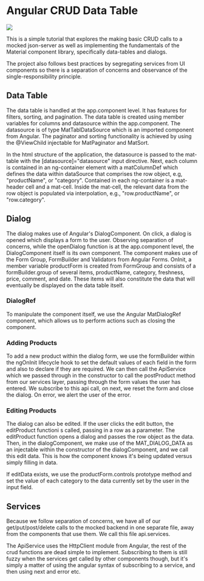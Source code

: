 # Angular CRUD Data Table

![](https://github.com/JWoltjen/Angular-Material-Data-Table/blob/master/Recording%202022-10-06%20at%2014.10.16%20(1).gif)

This is a simple tutorial that explores the making basic CRUD calls to a mocked json-server as well as implementing the fundamentals of the Material component library, specifically data-tables and dialogs. 

The project also follows best practices by segregating services from UI components so there is a separation of concerns and observance of the single-responsibility principle. 

## Data Table

The data table is handled at the app.component level. It has features for filters, sorting, and pagination. The data table is created using member variables for columns and datasource within the app.component. The datasource is of type MatTablDataSource which is an imported component from Angular. The paginator and sorting functionality is achieved by using the @ViewChild injectable for MatPaginator and MatSort. 

In the html structure of the application, the datasource is passed to the mat-table with the [datasource]="datasource" input directive. Next, each column is contained in an ng-container element with a matColumnDef which defines the data within dataSource that comprises the row object, e.g, "productName", or "category". Contained in each ng-container is a mat-header cell and a mat-cell. Inside the mat-cell, the relevant data from the row object is populated via interpolation, e.g., "row.productName", or "row.category". 

## Dialog   
The dialog makes use of Angular's DialogComponent. On click, a dialog is opened which displays a form to the user. Observing separation of concerns, while the openDialog function is at the app.component level, the DialogComponent itself is its own component. The component makes use of the Form Group, FormBuilder and Validators from Angular Forms. OnInit, a member variable productForm is created from FormGroup and consists of a formBuilder.group of several items, productName, category, freshness, price, comment, and date. These items will also constitute the data that will eventually be displayed on the data table itself. 

### DialogRef
To manipulate the component itself, we use the Angular MatDialogRef component, which allows us to perform actions such as closing the component. 


### Adding Products
To add a new product within the dialog form, we use the formBuilder within the ngOnInit lifecycle hook to set the default values of each field in the form and also to declare if they are required. We can then call the ApiService which we passed through in the constructor to call the postProduct method from our services layer, passing through the form values the user has entered. We subscribe to this api call, on next, we reset the form and close the dialog. On error, we alert the user of the error. 


### Editing Products
The dialog can also be edited. If the user clicks the edit button, the editProduct functioni s called, passing in a row as a parameter. The editProduct function opens a dialog and passes the row object as the data. Then, in the dialogComponent, we make use of the MAT_DIALOG_DATA as an injectable within the constructor of the dialogComponent, and we call this edit data. This is how the component knows it's being updated versus simply filling in data. 

If editData exists, we use the productForm.controls prototype method and set the value of each category to the data currently set by the user in the input field. 


## Services  

Because we follow separation of concerns, we have all of our get/put/post/delete calls to the mocked backend in one separate file, away from the components that use them. We call this file api.services. 

The ApiService uses the HttpClient module from Angular, the rest of the crud functions are dead simple to implement. Subscribing to them is still fuzzy when the services get called by other components though, but it's simply a matter of using the angular syntax of subscribing to a service, and then using next and error etc. 


